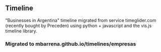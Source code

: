 ## Timeline
"Businesses in Argentina" timeline migrated from service timeglider.com (recently bought by Preceden) using python + javascript and the vis.js timeline library.

### Migrated to mbarrena.github.io/timelines/empresas
